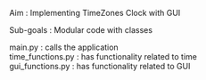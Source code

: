 Aim : 
Implementing TimeZones Clock with GUI

Sub-goals : 
Modular code with classes


main.py : calls the application </br>
time_functions.py : has functionality related to time</br>
gui_functions.py : has functionality related to GUI</br>